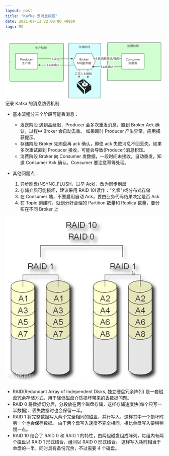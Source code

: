 ```yaml
---
layout: post
title: "Kafka 丢消息问题"
date: 2021-09-13 22:00:00 +0800
tags: MQ
---
```


![Basic Process](/assets/images/2021-09-13-MQ_LostMessage_1.png)
记录 Kafka 的消息防丢机制

- 基本流程分三个阶段可能丢消息：

  - 发送阶段
    遇到高延迟，Producer 会多次重发消息，直到 Broker Ack 确认，过程中 Broker 会自动去重。
    如果超时 Producer 产生异常，应用捕获提示。
  - 存储阶段
    Broker 先刷盘再 ack 确认，即便 ack 失败消息不回丢失。如果多次重试直到 Producer 接收，可能会导致(Producer)消息积压。
  - 消费阶段
    Broker 向 Consumer 发数据，一段时间未接收，自动重发，知道 Consumer Ack 确认。Consumer 要注意幂等处理。

- 其他问题点：
  1. 异步刷盘(NSYNC_FLUSH，过早 Ack)，改为同步刷盘
  2. 存储介质可能损坏，建议采用 RAID 10(读作："幺零")或分布式存储
  3. 在 Consumer 端，不要启用自动 Ack，要由业务代码结果决定是否 Ack
  4. 在 Topic 创建时，就划分好合理的 Partition 数量和 Replica 数量，要分布在不同 Broker 上

![RAID 10](/assets/images/2021-09-13-MQ_LostMessage_2.png)

- RAID(Redundant Array of Independent Disks, 独立硬盘冗余阵列) 是一套磁盘冗余存储方式，用于降低磁盘介质损坏带来的丢数据问题。
- RAID 0
  将数据切分后，分段放在两个磁盘存储，这样存储速度快(每个只写一半数据)、丢失数据时也会保留一半。
- RAID 1
  将完整数据写入两个完全相同的磁盘，并行写入，这样其中一个损坏时另一个也会保存数据。
  由于两个盘写入速度不完全相同，相比单盘写入要稍稍慢一点。
- RAID 10
  结合了 RAID 0 和 RAID 1 的特性，由两组磁盘组成阵列，每组内有两个磁盘以 RAID 1 形式结合，组间以 RAID 0 形式结合。
  这样写入耗时相当于单盘的一半，同时具有备份冗余，不过需要 4 个磁盘。
